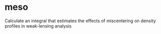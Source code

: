 # meso
Calculate an integral that estimates the effects of miscentering on density profiles in weak-lensing analysis
